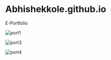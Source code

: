 # Abhishekkole.github.io
E-Portfolio

![port1](https://user-images.githubusercontent.com/59798427/97797114-41103d00-1c40-11eb-9dbd-9a263c2d5e7d.png)


![port3](https://user-images.githubusercontent.com/59798427/97797111-3ce41f80-1c40-11eb-8d57-5b981fe7617b.png)

![port4](https://user-images.githubusercontent.com/59798427/97797113-3f467980-1c40-11eb-8200-593a9580e0a3.png)
